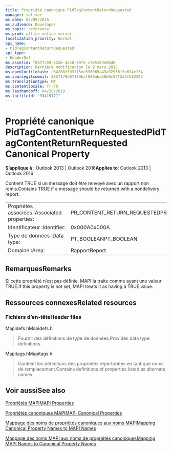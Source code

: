 ```yaml
---
title: Propriété canonique PidTagContentReturnRequested
manager: soliver
ms.date: 03/09/2015
ms.audience: Developer
ms.topic: reference
ms.prod: office-online-server
localization_priority: Normal
api_name:
- PidTagContentReturnRequested
api_type:
- HeaderDef
ms.assetid: f86f7c59-42ab-4ac0-80fe-c985103e6bd6
description: Dernière modification le 9 mars 2015
ms.openlocfilehash: c64288f393f15ee330065a43a92930f2e6f4e134
ms.sourcegitcommit: 8657170d071f9bcf680aba50b9c07f2a4fb82283
ms.translationtype: MT
ms.contentlocale: fr-FR
ms.lasthandoff: 04/28/2019
ms.locfileid: "33419771"
---
```

# <a name="pidtagcontentreturnrequested-canonical-property"></a><span data-ttu-id="edfdc-103">Propriété canonique PidTagContentReturnRequested</span><span class="sxs-lookup"><span data-stu-id="edfdc-103">PidTagContentReturnRequested Canonical Property</span></span>

  
  
<span data-ttu-id="edfdc-104">**S’applique à** : Outlook 2013 | Outlook 2016</span><span class="sxs-lookup"><span data-stu-id="edfdc-104">**Applies to**: Outlook 2013 | Outlook 2016</span></span> 
  
<span data-ttu-id="edfdc-105">Contient TRUE si un message doit être renvoyé avec un rapport non remis.</span><span class="sxs-lookup"><span data-stu-id="edfdc-105">Contains TRUE if a message should be returned with a nondelivery report.</span></span> 
  
|||
|:-----|:-----|
|<span data-ttu-id="edfdc-106">Propriétés associées :</span><span class="sxs-lookup"><span data-stu-id="edfdc-106">Associated properties:</span></span>  <br/> |<span data-ttu-id="edfdc-107">PR_CONTENT_RETURN_REQUESTED</span><span class="sxs-lookup"><span data-stu-id="edfdc-107">PR_CONTENT_RETURN_REQUESTED</span></span>  <br/> |
|<span data-ttu-id="edfdc-108">Identificateur :</span><span class="sxs-lookup"><span data-stu-id="edfdc-108">Identifier:</span></span>  <br/> |<span data-ttu-id="edfdc-109">0x000A</span><span class="sxs-lookup"><span data-stu-id="edfdc-109">0x000A</span></span>  <br/> |
|<span data-ttu-id="edfdc-110">Type de données :</span><span class="sxs-lookup"><span data-stu-id="edfdc-110">Data type:</span></span>  <br/> |<span data-ttu-id="edfdc-111">PT_BOOLEAN</span><span class="sxs-lookup"><span data-stu-id="edfdc-111">PT_BOOLEAN</span></span>  <br/> |
|<span data-ttu-id="edfdc-112">Domaine :</span><span class="sxs-lookup"><span data-stu-id="edfdc-112">Area:</span></span>  <br/> |<span data-ttu-id="edfdc-113">Rapport</span><span class="sxs-lookup"><span data-stu-id="edfdc-113">Report</span></span>  <br/> |
   
## <a name="remarks"></a><span data-ttu-id="edfdc-114">Remarques</span><span class="sxs-lookup"><span data-stu-id="edfdc-114">Remarks</span></span>

<span data-ttu-id="edfdc-115">Si cette propriété n’est pas définie, MAPI la traite comme ayant une valeur TRUE.</span><span class="sxs-lookup"><span data-stu-id="edfdc-115">If this property is not set, MAPI treats it as having a TRUE value.</span></span> 
  
## <a name="related-resources"></a><span data-ttu-id="edfdc-116">Ressources connexes</span><span class="sxs-lookup"><span data-stu-id="edfdc-116">Related resources</span></span>

### <a name="header-files"></a><span data-ttu-id="edfdc-117">Fichiers d’en-tête</span><span class="sxs-lookup"><span data-stu-id="edfdc-117">Header files</span></span>

<span data-ttu-id="edfdc-118">Mapidefs.h</span><span class="sxs-lookup"><span data-stu-id="edfdc-118">Mapidefs.h</span></span>
  
> <span data-ttu-id="edfdc-119">Fournit des définitions de type de données.</span><span class="sxs-lookup"><span data-stu-id="edfdc-119">Provides data type definitions.</span></span>
    
<span data-ttu-id="edfdc-120">Mapitags.h</span><span class="sxs-lookup"><span data-stu-id="edfdc-120">Mapitags.h</span></span>
  
> <span data-ttu-id="edfdc-121">Contient les définitions des propriétés répertoriées en tant que noms de remplacement.</span><span class="sxs-lookup"><span data-stu-id="edfdc-121">Contains definitions of properties listed as alternate names.</span></span>
    
## <a name="see-also"></a><span data-ttu-id="edfdc-122">Voir aussi</span><span class="sxs-lookup"><span data-stu-id="edfdc-122">See also</span></span>



[<span data-ttu-id="edfdc-123">Propriétés MAPI</span><span class="sxs-lookup"><span data-stu-id="edfdc-123">MAPI Properties</span></span>](mapi-properties.md)
  
[<span data-ttu-id="edfdc-124">Propriétés canoniques MAPI</span><span class="sxs-lookup"><span data-stu-id="edfdc-124">MAPI Canonical Properties</span></span>](mapi-canonical-properties.md)
  
[<span data-ttu-id="edfdc-125">Mappage des noms de propriétés canoniques aux noms MAPI</span><span class="sxs-lookup"><span data-stu-id="edfdc-125">Mapping Canonical Property Names to MAPI Names</span></span>](mapping-canonical-property-names-to-mapi-names.md)
  
[<span data-ttu-id="edfdc-126">Mappage des noms MAPI aux noms de propriétés canoniques</span><span class="sxs-lookup"><span data-stu-id="edfdc-126">Mapping MAPI Names to Canonical Property Names</span></span>](mapping-mapi-names-to-canonical-property-names.md)

